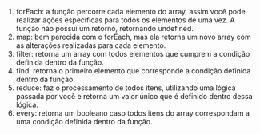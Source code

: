 1. forEach: a função percorre cada elemento do array, assim você pode realizar ações específicas para todos os elementos de uma vez. A função não possui um retorno, retornando undefined.
2. map: bem parecida com o forEach, mas ela retorna um novo array com as alterações realizadas para cada elemento.
3. filter: retorna um array com todos elementos que cumprem a condição definida dentro da função.
4. find: retorna o primeiro elemento que corresponde a condição definida dentro da função.
5. reduce: faz o processamento de todos itens, utilizando uma lógica passada por você e retorna um valor único que é definido dentro dessa lógica.
6. every: retorna um booleano caso todos itens do array correspondam a uma condição definida dentro da função.